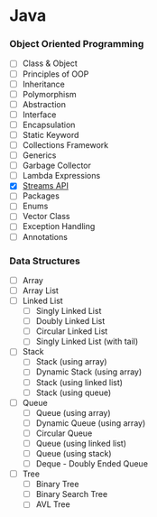 # Java

### Object Oriented Programming
- [ ] Class & Object
- [ ] Principles of OOP
- [ ] Inheritance
- [ ] Polymorphism
- [ ] Abstraction
- [ ] Interface
- [ ] Encapsulation
- [ ] Static Keyword
- [ ] Collections Framework
- [ ] Generics
- [ ] Garbage Collector
- [ ] Lambda Expressions
- [x] [Streams API](/src/objectorientedprogramming/StreamAPI.java)
- [ ] Packages
- [ ] Enums
- [ ] Vector Class
- [ ] Exception Handling
- [ ] Annotations

### Data Structures
- [ ] Array
- [ ] Array List
- [ ] Linked List
  - [ ] Singly Linked List
  - [ ] Doubly Linked List
  - [ ] Circular Linked List
  - [ ] Singly Linked List (with tail)
- [ ] Stack
  - [ ] Stack (using array)
  - [ ] Dynamic Stack (using array)
  - [ ] Stack (using linked list)
  - [ ] Stack (using queue)
- [ ] Queue
  - [ ] Queue (using array)
  - [ ] Dynamic Queue (using array)
  - [ ] Circular Queue
  - [ ] Queue (using linked list)
  - [ ] Queue (using stack)
  - [ ] Deque - Doubly Ended Queue
- [ ] Tree
  - [ ] Binary Tree
  - [ ] Binary Search Tree
  - [ ] AVL Tree